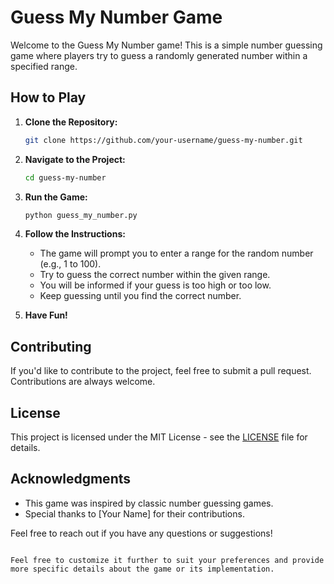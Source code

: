 # Guess My Number Game

Welcome to the Guess My Number game! This is a simple number guessing game where players try to guess a randomly generated number within a specified range.

## How to Play

1. **Clone the Repository:**
   ```bash
   git clone https://github.com/your-username/guess-my-number.git
   ```

2. **Navigate to the Project:**
   ```bash
   cd guess-my-number
   ```

3. **Run the Game:**
   ```bash
   python guess_my_number.py
   ```

4. **Follow the Instructions:**
   - The game will prompt you to enter a range for the random number (e.g., 1 to 100).
   - Try to guess the correct number within the given range.
   - You will be informed if your guess is too high or too low.
   - Keep guessing until you find the correct number.

5. **Have Fun!**

## Contributing

If you'd like to contribute to the project, feel free to submit a pull request. Contributions are always welcome.

## License

This project is licensed under the MIT License - see the [LICENSE](LICENSE) file for details.

## Acknowledgments

- This game was inspired by classic number guessing games.
- Special thanks to [Your Name] for their contributions.

Feel free to reach out if you have any questions or suggestions!
```

Feel free to customize it further to suit your preferences and provide more specific details about the game or its implementation.
